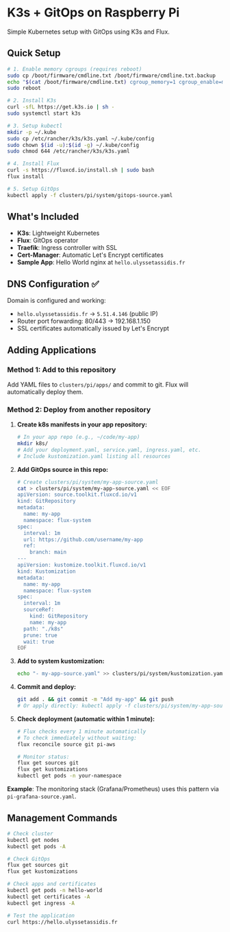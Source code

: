 # K3s + GitOps on Raspberry Pi

Simple Kubernetes setup with GitOps using K3s and Flux.

## Quick Setup

```bash
# 1. Enable memory cgroups (requires reboot)
sudo cp /boot/firmware/cmdline.txt /boot/firmware/cmdline.txt.backup
echo "$(cat /boot/firmware/cmdline.txt) cgroup_memory=1 cgroup_enable=memory" | sudo tee /boot/firmware/cmdline.txt
sudo reboot

# 2. Install K3s
curl -sfL https://get.k3s.io | sh -
sudo systemctl start k3s

# 3. Setup kubectl
mkdir -p ~/.kube
sudo cp /etc/rancher/k3s/k3s.yaml ~/.kube/config
sudo chown $(id -u):$(id -g) ~/.kube/config
sudo chmod 644 /etc/rancher/k3s/k3s.yaml

# 4. Install Flux
curl -s https://fluxcd.io/install.sh | sudo bash
flux install

# 5. Setup GitOps
kubectl apply -f clusters/pi/system/gitops-source.yaml
```

## What's Included

- **K3s**: Lightweight Kubernetes
- **Flux**: GitOps operator
- **Traefik**: Ingress controller with SSL
- **Cert-Manager**: Automatic Let's Encrypt certificates
- **Sample App**: Hello World nginx at `hello.ulyssetassidis.fr`

## DNS Configuration ✅

Domain is configured and working:
- `hello.ulyssetassidis.fr` → `5.51.4.146` (public IP)
- Router port forwarding: 80/443 → 192.168.1.150
- SSL certificates automatically issued by Let's Encrypt

## Adding Applications

### Method 1: Add to this repository
Add YAML files to `clusters/pi/apps/` and commit to git. Flux will automatically deploy them.

### Method 2: Deploy from another repository

1. **Create k8s manifests in your app repository:**
   ```bash
   # In your app repo (e.g., ~/code/my-app)
   mkdir k8s/
   # Add your deployment.yaml, service.yaml, ingress.yaml, etc.
   # Include kustomization.yaml listing all resources
   ```

2. **Add GitOps source in this repo:**
   ```bash
   # Create clusters/pi/system/my-app-source.yaml
   cat > clusters/pi/system/my-app-source.yaml << EOF
   apiVersion: source.toolkit.fluxcd.io/v1
   kind: GitRepository
   metadata:
     name: my-app
     namespace: flux-system
   spec:
     interval: 1m
     url: https://github.com/username/my-app
     ref:
       branch: main
   ---
   apiVersion: kustomize.toolkit.fluxcd.io/v1
   kind: Kustomization
   metadata:
     name: my-app
     namespace: flux-system
   spec:
     interval: 1m
     sourceRef:
       kind: GitRepository
       name: my-app
     path: "./k8s"
     prune: true
     wait: true
   EOF
   ```

3. **Add to system kustomization:**
   ```bash
   echo "- my-app-source.yaml" >> clusters/pi/system/kustomization.yaml
   ```

4. **Commit and deploy:**
   ```bash
   git add . && git commit -m "Add my-app" && git push
   # Or apply directly: kubectl apply -f clusters/pi/system/my-app-source.yaml
   ```

5. **Check deployment (automatic within 1 minute):**
   ```bash
   # Flux checks every 1 minute automatically
   # To check immediately without waiting:
   flux reconcile source git pi-aws
   
   # Monitor status:
   flux get sources git
   flux get kustomizations
   kubectl get pods -n your-namespace
   ```

**Example**: The monitoring stack (Grafana/Prometheus) uses this pattern via `pi-grafana-source.yaml`.

## Management Commands

```bash
# Check cluster
kubectl get nodes
kubectl get pods -A

# Check GitOps
flux get sources git
flux get kustomizations

# Check apps and certificates
kubectl get pods -n hello-world
kubectl get certificates -A
kubectl get ingress -A

# Test the application
curl https://hello.ulyssetassidis.fr
```
